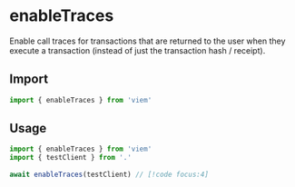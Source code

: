 # enableTraces

Enable call traces for transactions that are returned to the user when they execute a transaction (instead of just the transaction hash / receipt).

## Import 

```ts
import { enableTraces } from 'viem'
```

## Usage

```ts
import { enableTraces } from 'viem'
import { testClient } from '.'
 
await enableTraces(testClient) // [!code focus:4]
```
